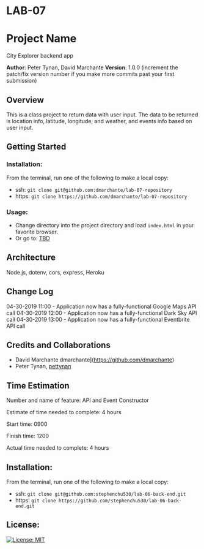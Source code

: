 # LAB-07

# Project Name

City Explorer backend app

**Author**: Peter Tynan, David Marchante
**Version**: 1.0.0 (increment the patch/fix version number if you make more commits past your first submission)

## Overview
This is a class project to return data with user input. The data to be returned is location info, latitude, longitude, and weather, and events info based on user input.

## Getting Started

### Installation:
From the terminal, run one of the following to make a local copy:
* ssh: `git clone git@github.com:dmarchante/lab-07-repository`
* https: `git clone https://github.com/dmarchante/lab-07-repository`

### Usage:
* Change directory into the project directory and load `index.html` in your favorite browser.
* Or go to: [TBD](TBD)

## Architecture
  Node.js, dotenv, cors, express, Heroku

## Change Log

04-30-2019 11:00 - Application now has a fully-functional Google Maps API call
04-30-2019 12:00 - Application now has a fully-functional Dark Sky API call
04-30-2019 13:00 - Application now has a fully-functional Eventbrite API call


## Credits and Collaborations
* David Marchante dmarchante](https://github.com/dmarchante)
* Peter Tynan, [pettynan](https://github.com/pettynan)

## Time Estimation

  Number and name of feature: API and Event Constructor

  Estimate of time needed to complete: 4 hours

  Start time: 0900

  Finish time: 1200

  Actual time needed to complete: 4 hours


## Installation:
From the terminal, run one of the following to make a local copy:
* ssh: `git clone git@github.com:stephenchu530/lab-06-back-end.git`
* https: `git clone https://github.com/stephenchu530/lab-06-back-end.git`

## License:
[![License: MIT](https://img.shields.io/badge/License-MIT-yellow.svg)](https://github.com/stephenchu530/lab-06-back-end/blob/master/LICENSE)